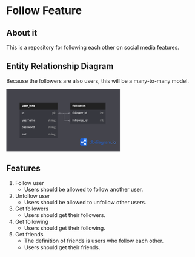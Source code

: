 # Follow Feature

## About it

This is a repository for following each other on social media features.

## Entity Relationship Diagram

Because the followers are also users, this will be a many-to-many model.

<img src="assets/img/erd.png" width="300"> 

## Features

1. Follow user
   - Users should be allowed to follow another user.
2. Unfollow user
   - Users should be allowed to unfollow other users.
3. Get followers
   - Users should get their followers.
4. Get following
   - Users should get their following.
5. Get friends
   - The definition of friends is users who follow each other.
   - Users should get their friends.

